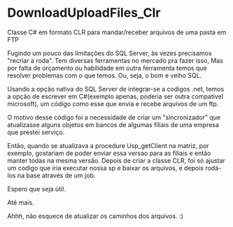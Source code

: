# DownloadUploadFiles_Clr
Classe C# em formato CLR para mandar/receber arquivos de uma pasta em FTP

Fugindo um pouco das limitações do SQL Server, às vezes precisamos "recriar a roda". Tem diversas ferramentas no mercado pra fazer isso, Mas por falta de orçamento ou habilidade em outra ferramenta temos que resolver problemas com o que temos. Ou, seja, o bom e velho SQL. 

Usando a opção nativa do SQL Server de integrar-se a codigos .net, temos a opção de escrever em C#(exemplo apenas, poderia ser outra compativel microsoft), um código como esse que envia e recebe arquivos de um ftp. 

O motivo desse código foi a necessidade de criar um "sincronizador" que atualizasse alguns objetos em bancos de algumas filiais de uma empresa que prestei serviço. 

Então, quando se atualizava a procedure Usp_getClient na matriz, por exemplo, gostariam de poder enviar essa versao para as filiais e então manter todas na mesma versão. 
Depois de criar a classe CLR, foi só ajustar um codigo que iria executar nossa sp e baixar os arquivos, e depois rodá-los na base através de um job. 

Espero que seja útil. 

Até mais. 

Ahhh, não esquece de atualizar os caminhos dos arquivos. :) 
